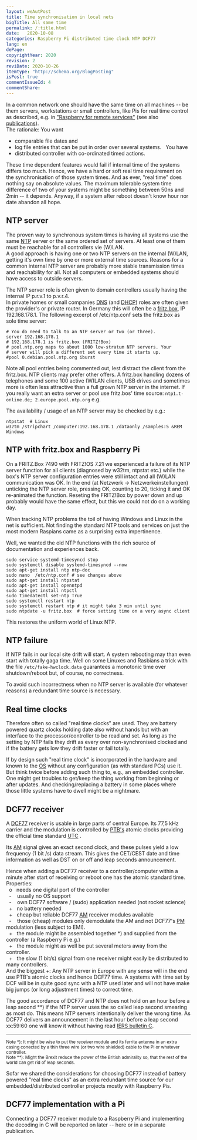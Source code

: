 ```yaml
---
layout: weAutPost
title: Time synchronisation in local nets
bigTitle: All same time
permalink: /:title.html
date:   2020-10-08
categories: Raspberry Pi distributed time clock NTP DCF77
lang: en
dePage:
copyrightYear: 2020
revision: 2
reviDate: 2020-10-26
itemtype: "http://schema.org/BlogPosting"
isPost: true
commentIssueId: 4
commentShare:
---
```


In a common network one should have the same time on all machines -- be them 
servers, workstations or small controllers, like Pis for real
time control as described, e.g. in ["Raspberry for remote services"](https://a-weinert.de/pub/raspberry4remoteServices.pdf "technical report (.pdf)") (see<!--more--> also 
   [publications](http://a-weinert.de/publication_en.html "by A. Weinert")).   
The rationale: You want
 - comparable file dates and
 - log file entries that can be put in order over several
   systems. &nbsp; You have
 - distributed controller with co-ordinated timed actions.
 
These time dependent features would fail if internal time of the 
systems differs too much. Hence, we have a hard or soft real time 
requirement on the synchronisation of those system times. And as ever,
"real time" does nothing say on absolute values. The maximum tolerable 
system time difference of two of your systems might be something between
50ns and 2min -- it depends. Anyway, if a system after reboot doesn't 
know hour nor date abandon all hope.

## NTP server

The proven way to synchronous system times is having all systems use the 
same [NTP](#ntp-server "Net time protocol") server or the same ordered
set of servers. At least one of them must be reachable for all controllers 
vie (W)LAN.   
A good approach is having one or two NTP servers on the internal (W)LAN, 
getting it's own time by one or more external time sources. Reasons for 
a common internal NTP server are probably more
stable transmission times and reachability for all. Not all computers or
embedded systems should have access to outside servers.

The NTP server role is often given to domain controllers usually having
the internal IP p.r.v.1 to p.v.r.4.   
In private homes or small companies 
[DNS](#ntp-server "Domain name system")  (and 
[DHCP](#ntp-server "Dynamic host configuration protocol")) roles
are often given the provider's or private router. In Germany this will
often be a
[fritz.box](#ntp-server "fritz.box is the name; FRITZ!Box is the product"),
IP 192.168.178.1. The following excerpt of
/etc/ntp.conf sets the fritz.box as sole time server:

```
# You do need to talk to an NTP server or two (or three).
server 192.168.178.1
# 192.168.178.1 is fritz.box (FRITZ!Box)
# pool.ntp.org maps to about 1000 low-stratum NTP servers. Your
# server will pick a different set every time it starts up.
#pool 0.debian.pool.ntp.org iburst
```

Note all pool entries being commented out, lest distract the client from
the fritz.box. NTP clients may prefer other offers. A fritz.box handling
dozens of telephones and some 100 active (W)LAN clients, USB drives and 
sometimes more is often less attractive than a full grown NTP server in the
internet. If you really want an extra server or pool use fritz.bos' time
source: ``` ntp1.t-online.de; 2.europe.pool.ntp.org ``` e.g.

The availability / usage of an NTP server may be checked by
e.g.:
```
ntpstat  # Linux
w32tm /stripchart /computer:192.168.178.1 /dataonly /samples:5 &REM Windows
```
## NTP with fritz.box and Raspberry Pi

On a FRITZ.Box 7490 with FRITZ!OS 7.21 we experienced a failure of its NTP
server function for all clients (diagnosed by w32tm, ntpstat etc.) while the 
box's NTP server configuration entries were still intact and all (W)LAN 
communication was OK. In the end (at Netzwerk -> Netzwerkeinstellungen)
unticking the NTP server role, pressing OK, counting to 20, ticking it
and OK re-animated the function. Reseting the FRITZ!Box
by power down and up probably would have the same effect, but this we
could not do on a working day.

When tracking NTP problems the toil of having Windows and Linux in the net
is sufficient. Not finding the standard NTP tools and services on just the
most modern Raspians came as a surprising extra impertinence.

Well, we wanted the old NTP functions with the rich source of documentation
and experiences back.
```
sudo service systemd-timesyncd stop
sudo systemctl disable systemd-timesyncd --now
sudo apt-get install ntp ntp-doc
sudo nano  /etc/ntp.conf # see changes above
sudo apt-get install ntpstat
sudo apt-get install openntpd
sudo apt-get install ntpctl
sudo timedatectl set-ntp True
sudo systemctl restart ntp
sudo systemctl restart ntp # it might take 3 min until sync
sudo ntpdate -u fritz.box  # force setting time on a very async client 
```
This restores the uniform world of Linux NTP.
  

## NTP failure

If NTP fails in our local site drift will start. A system rebooting may than
even start with totally gaga time. Well on some Linuxes and Rasbians a trick
with the file ```/etc/fake-hwclock.data``` guarantees a monotonic 
time over shutdown/reboot but, of course, no correctness.

To avoid such incorrectness when no NTP server is available (for whatever
reasons) a redundant time source is necessary.

## Real time clocks

Therefore often so called "real time clocks" are used. They are battery 
powered quartz clocks holding date also  without hands but with an interface
to the processor/controller to be read and set. As long as the setting by
NTP fails they drift as every over non-synchronised clocked and if the
battery gets low they drift faster or fail totally.

If by design such "real time clock" is incorporated in the hardware and
known to the [OS](#real-time-clocks "Operating System")
without any configuration (as with standard PCs) use it.    
But think twice before adding such thing to, e.g., an embedded controller.
One might get troubles to get/keep the thing working from beginning or 
after updates. And checking/replacing a battery in some places where
those little systems have to dwell might be a nightmare.

## DCF77 receiver

A [DCF77](#dcf77-receiver
 "the callsign of the long wave time transmitter in Mainflingen, D")
receiver is usable in large parts of central Europe. Its 77,5 kHz carrier 
and the modulation is controlled by 
[PTB's](#dcf77-receiver "Physikalisch-Technische Bundesanstalt")
atomic clocks providing the official time standard 
[UTC](#dcf77-receiver "Coordinated Universal Time") .

Its [AM](#dcf77-receiver "amplitude modulation") signal
gives an exact second clock, and these pulses yield a low frequency 
(1 bit /s) data stream. This gives the CET/CEST date and time 
information as well as DST on or off and leap seconds announcement. 

Hence when adding a DCF77 receiver to a controller/computer within a 
minute after start of receiving or reboot one has the atomic standard time.  
Properties:    
 &nbsp; o &nbsp; needs one digital port of the controller    
 &nbsp; - &nbsp;&nbsp; usually no OS support    
 &nbsp; - &nbsp;&nbsp; own DCF77 software / (sudo) application needed (not  rocket 
 science)        
 &nbsp; + &nbsp; no battery needed     
 &nbsp; + &nbsp; cheap but reliable DCF77 
  [AM](#dcf77-receiver "amplitude modulation") receiver modules available   
 &nbsp; - &nbsp;&nbsp; those (cheap) modules only demodulate the AM
   and not DCF77's 
  [PM](#dcf77-receiver "phase modulation") modulation
   (less subject to EMI).    
 &nbsp; + &nbsp; the module might be assembled together *) and supplied
   from the controller (a Raspberry Pi e.g.)    
 &nbsp; + &nbsp; the module might as well be put several meters away from
   the controller.    
 &nbsp; + &nbsp; the slow (1 bit/s) signal from one receiver might easily
   be distributed to many controllers.    
And the biggest +:
Any NTP server in Europe with any sense will in the end use PTB's atomic
clocks and hence DCF77 time. A systems with time set by DCF will be in quite
good sync with a NTP used later and will not have make big jumps (or long
adjustment times) to correct time.

The good accordance of DCF77 and NTP does not hold on an hour before a leap
second **) if the NTP server uses the so called leap second
smearing as most do. This means NTP servers intentionally deliver the
wrong time. As DCF77 delivers an announcement in the last hour before a leap
second xx:59:60 one will know it without having read
[IERS bulletin C](https://www.iers.org/SharedDocs/News/EN/BulletinC.html
"Earth Rotation Services").   
_____    
<sup>Note *): It might be wise to put the receiver module and its ferrite antenna
in an extra casing conected by a thin three wire (or two wire shielded)
cable to the Pi or whatever controller.   
Note **): Might the Brexit reduce the power of the British admirality so,
that the rest of the world can get rid of leap seconds.</sup>


Sofar we shared the considerations for choosing DCF77 instead 
of battery powered "real time clocks" as an extra redundant time source for
our embedded/distributed controller projects mostly with Raspberry Pis.

## DCF77 implementation with a Pi

Connecting a DCF77 receiver module to a Raspberry Pi and implementing the
decoding in C will be reported on later -- here or in a separate publication.


